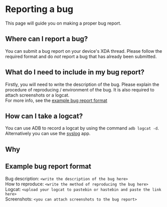 # Reporting a bug
This page will guide you on making a proper bug report.

## Where can I report a bug?
You can submit a bug report on your device's XDA thread. Please follow the required format and do *not* report a bug that has already been submitted.

## What do I need to include in my bug report?
Firstly, you will need to write the description of the bug. Please explain the procedure of reproducing / environment of the bug. It is also required to attach screenshots or a logcat. <br>
For more info, see the [example bug report format](#example-bug-report-format)

## How can I take a logcat?
You can use ADB to record a logcat by using the command `adb logcat -d`. <br>
Alternatively you can use the [syslog](https://play.google.com/store/apps/details?id=com.tortel.syslog&hl=en_US) app.

## Why

## Example bug report format
Bug description: `<write the description of the bug here>` <br>
How to reproduce: `<write the method of reproducing the bug here>` <br>
Logcat: `<upload your logcat to pastebin or hastebin and paste the link here>` <br>
Screenshots: `<you can attach screenshots to the bug report>`
